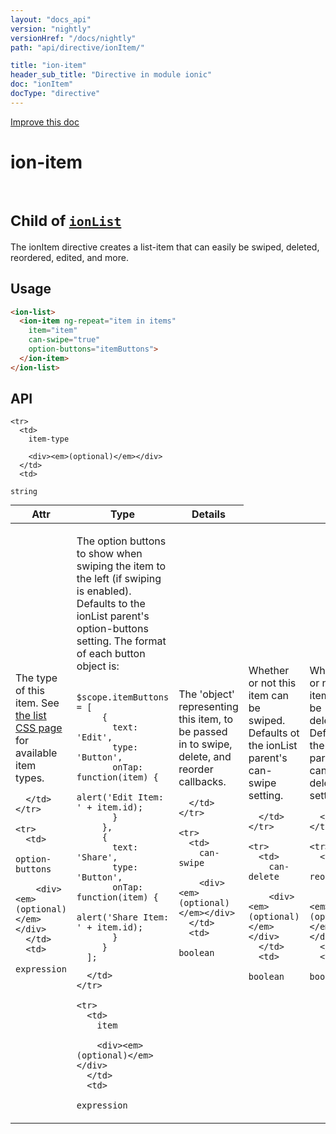 ```yaml
---
layout: "docs_api"
version: "nightly"
versionHref: "/docs/nightly"
path: "api/directive/ionItem/"

title: "ion-item"
header_sub_title: "Directive in module ionic"
doc: "ionItem"
docType: "directive"
---
```


<div class="improve-docs">
  <a href='http://github.com/driftyco/ionic/edit/master/js/ext/angular/src/directive/ionicList.js#L6'>
    Improve this doc
  </a>
</div>




<h1 class="api-title">

  ion-item


<br />
<small>
  Child of <a href="/docs/nightly/api/directive/ionList/"><code>ionList</code></a>
</small>


</h1>





The ionItem directive creates a list-item that can easily be swiped,
deleted, reordered, edited, and more.








  
<h2 id="usage">Usage</h2>
  
```html
<ion-list>
  <ion-item ng-repeat="item in items"
    item="item"
    can-swipe="true"
    option-buttons="itemButtons">
  </ion-item>
</ion-list>
```
  
  
<h2 id="api" style="clear:both;">API</h2>

<table class="table" style="margin:0;">
  <thead>
    <tr>
      <th>Attr</th>
      <th>Type</th>
      <th>Details</th>
    </tr>
  </thead>
  <tbody>
    
    <tr>
      <td>
        item-type
        
        <div><em>(optional)</em></div>
      </td>
      <td>
        
  <code>string</code>
      </td>
      <td>
        <p>The type of this item.  See <a href="/docs/components/#list">the list CSS page</a> for available item types.</p>

        
      </td>
    </tr>
    
    <tr>
      <td>
        option-buttons
        
        <div><em>(optional)</em></div>
      </td>
      <td>
        
  <code>expression</code>
      </td>
      <td>
        <p>The option buttons to show when swiping the item to the left (if swiping is enabled).  Defaults to the ionList parent&#39;s option-buttons setting.  The format of each button object is:</p>
<pre><code class="lang-js">  $scope.itemButtons = [
     {
       text: &#39;Edit&#39;,
       type: &#39;Button&#39;,
       onTap: function(item) {
         alert(&#39;Edit Item: &#39; + item.id);
       }
     },
     {
       text: &#39;Share&#39;,
       type: &#39;Button&#39;,
       onTap: function(item) {
         alert(&#39;Share Item: &#39; + item.id);
       }
     }
  ];</code></pre>

        
      </td>
    </tr>
    
    <tr>
      <td>
        item
        
        <div><em>(optional)</em></div>
      </td>
      <td>
        
  <code>expression</code>
      </td>
      <td>
        <p>The &#39;object&#39; representing this item, to be passed in to swipe, delete, and reorder callbacks.</p>

        
      </td>
    </tr>
    
    <tr>
      <td>
        can-swipe
        
        <div><em>(optional)</em></div>
      </td>
      <td>
        
  <code>boolean</code>
      </td>
      <td>
        <p>Whether or not this item can be swiped. Defaults ot the ionList parent&#39;s can-swipe setting.</p>

        
      </td>
    </tr>
    
    <tr>
      <td>
        can-delete
        
        <div><em>(optional)</em></div>
      </td>
      <td>
        
  <code>boolean</code>
      </td>
      <td>
        <p>Whether or not this item can be deleted. Defaults to the ionList parent&#39;s can-delete setting.</p>

        
      </td>
    </tr>
    
    <tr>
      <td>
        can-reorder
        
        <div><em>(optional)</em></div>
      </td>
      <td>
        
  <code>boolean</code>
      </td>
      <td>
        <p>Whether or not this item can be reordered. Defaults to the ionList parent&#39;s can-reorder setting.</p>

        
      </td>
    </tr>
    
    <tr>
      <td>
        on-delete
        
        <div><em>(optional)</em></div>
      </td>
      <td>
        
  <code>expression</code>
      </td>
      <td>
        <p>The expression to call when this item is deleted.</p>

        
      </td>
    </tr>
    
    <tr>
      <td>
        delete-icon
        
        <div><em>(optional)</em></div>
      </td>
      <td>
        
  <code>string</code>
      </td>
      <td>
        <p>The class name of the icon to show on this item while deleting. Defaults to the ionList parent&#39;s delete-icon setting.</p>

        
      </td>
    </tr>
    
    <tr>
      <td>
        reorder-icon
        
        <div><em>(optional)</em></div>
      </td>
      <td>
        
  <code>string</code>
      </td>
      <td>
        <p>The class name of the icon to show on this item while reordering. Defaults to the ionList parent&#39;s reorder-icon setting.</p>

        
      </td>
    </tr>
    
  </tbody>
</table>

  

  





